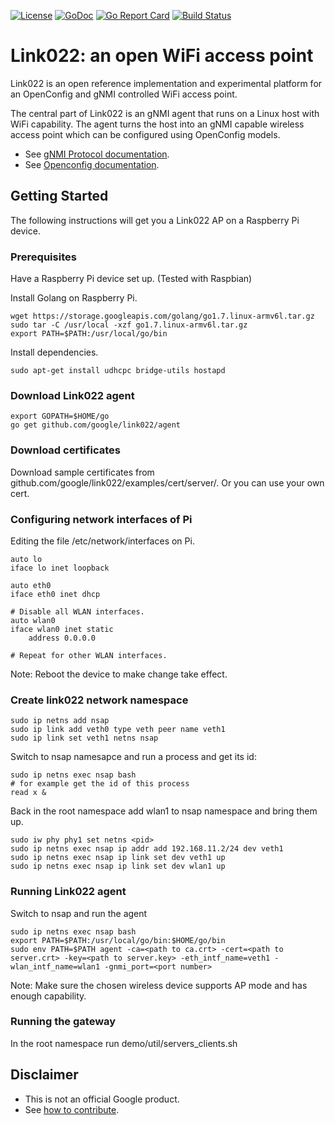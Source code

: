[![License](https://img.shields.io/badge/license-Apache%202.0-blue.svg)](https://opensource.org/licenses/Apache-2.0)
[![GoDoc](https://godoc.org/github.com/google/link022?status.svg)](https://godoc.org/github.com/google/link022)
[![Go Report Card](https://goreportcard.com/badge/github.com/google/link022)](https://goreportcard.com/report/github.com/google/link022)
[![Build Status](https://travis-ci.org/google/link022.svg?branch=master)](https://travis-ci.org/google/link022)

# Link022: an open WiFi access point
Link022 is an open reference implementation and experimental platform for an OpenConfig and gNMI
controlled WiFi access point.

The central part of Link022 is an gNMI agent that runs on a Linux host with WiFi capability. The
agent turns the host into an gNMI capable wireless access point which can be configured using
OpenConfig models.

*  See [gNMI Protocol documentation](https://github.com/openconfig/reference/tree/master/rpc/gnmi).
*  See [Openconfig documentation](http://www.openconfig.net/).

## Getting Started
The following instructions will get you a Link022 AP on a Raspberry Pi device.

### Prerequisites
Have a Raspberry Pi device set up. (Tested with Raspbian)

Install Golang on Raspberry Pi.
```
wget https://storage.googleapis.com/golang/go1.7.linux-armv6l.tar.gz
sudo tar -C /usr/local -xzf go1.7.linux-armv6l.tar.gz
export PATH=$PATH:/usr/local/go/bin
```
Install dependencies.
```
sudo apt-get install udhcpc bridge-utils hostapd
```

### Download Link022 agent
```
export GOPATH=$HOME/go
go get github.com/google/link022/agent
```

### Download certificates
Download sample certificates from github.com/google/link022/examples/cert/server/.
Or you can use your own cert.

### Configuring network interfaces of Pi
Editing the file /etc/network/interfaces on Pi.
```
auto lo
iface lo inet loopback

auto eth0
iface eth0 inet dhcp

# Disable all WLAN interfaces.
auto wlan0
iface wlan0 inet static
    address 0.0.0.0

# Repeat for other WLAN interfaces.
```
Note: Reboot the device to make change take effect.

### Create link022 network namespace
```
sudo ip netns add nsap
sudo ip link add veth0 type veth peer name veth1
sudo ip link set veth1 netns nsap
```
Switch to nsap namesapce and run a process and get its id:
```
sudo ip netns exec nsap bash
# for example get the id of this process
read x &
```
Back in the root namespace add wlan1 to nsap namespace and bring them up.
```
sudo iw phy phy1 set netns <pid>
sudo ip netns exec nsap ip addr add 192.168.11.2/24 dev veth1
sudo ip netns exec nsap ip link set dev veth1 up
sudo ip netns exec nsap ip link set dev wlan1 up
```

### Running Link022 agent
Switch to nsap and run the agent
```
sudo ip netns exec nsap bash
export PATH=$PATH:/usr/local/go/bin:$HOME/go/bin
sudo env PATH=$PATH agent -ca=<path to ca.crt> -cert=<path to server.crt> -key=<path to server.key> -eth_intf_name=veth1 -wlan_intf_name=wlan1 -gnmi_port=<port number>
```
Note: Make sure the chosen wireless device supports AP mode and has enough
capability.

### Running the gateway
In the root namespace run demo/util/servers_clients.sh
## Disclaimer
*  This is not an official Google product.
*  See [how to contribute](CONTRIBUTING.md).
